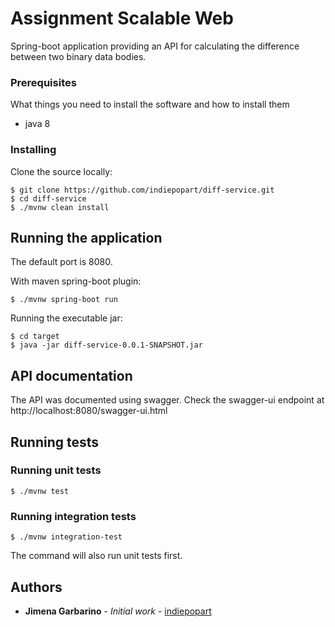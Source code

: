 # Assignment Scalable Web

Spring-boot application providing an API for calculating the difference between two binary data bodies. 


### Prerequisites

What things you need to install the software and how to install them

* java 8


### Installing

Clone the source locally:

```
$ git clone https://github.com/indiepopart/diff-service.git
$ cd diff-service
$ ./mvnw clean install
```

## Running the application
The default port is 8080.

With maven spring-boot plugin:
```
$ ./mvnw spring-boot run
```

Running the executable jar:
```
$ cd target
$ java -jar diff-service-0.0.1-SNAPSHOT.jar
```


## API documentation

The API was documented using swagger. Check the swagger-ui endpoint at http://localhost:8080/swagger-ui.html


## Running tests

### Running unit tests

```
$ ./mvnw test
```
### Running integration tests


```
$ ./mvnw integration-test
```
The command will also run unit tests first.


## Authors

* **Jimena Garbarino** - *Initial work* - [indiepopart](https://github.com/indiepopart)



